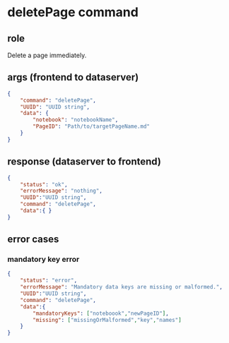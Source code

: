 # deletePage command
## role
 Delete a page immediately.

## args (frontend to dataserver)
```json
{
    "command": "deletePage",
    "UUID": "UUID string",
    "data": { 
        "notebook": "notebookName",
        "PageID": "Path/to/targetPageName.md"
    }
}
```

## response (dataserver to frontend)
```json
{
    "status": "ok",
    "errorMessage": "nothing",
    "UUID":"UUID string",
    "command": "deletePage",
    "data":{ }
}
```

## error cases
### mandatory key error
```json
{
    "status": "error",
    "errorMessage": "Mandatory data keys are missing or malformed.",
    "UUID":"UUID string",
    "command": "deletePage",
    "data":{
        "mandatoryKeys": ["noteboook","newPageID"],
        "missing": ["missingOrMalformed","key","names"]
    }
}
```


